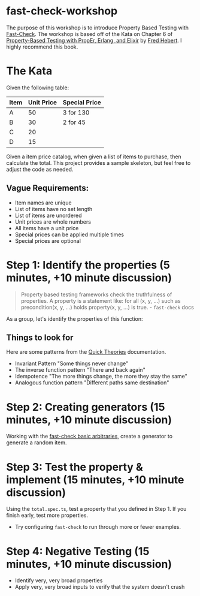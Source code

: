 # fast-check-workshop

The purpose of this workshop is to introduce Property Based Testing with [Fast-Check](https://github.com/dubzzz/fast-check). The workshop is based off of the Kata on Chapter 6 of [Property-Based Testing with PropEr, Erlang, and Elixir](https://propertesting.com/) by [Fred Hebert](https://ferd.ca/). I highly recommend this book.

# The Kata

Given the following table:

| Item | Unit Price | Special Price |
|------|------------|---------------|
| A    | 50         | 3 for 130     |
| B    | 30         | 2 for 45      |
| C    | 20         |               |
| D    | 15         |               |

Given a item price catalog, when given a list of items to purchase, then calculate the total. This project provides a sample skeleton, but feel free to adjust the code as needed.

## Vague Requirements:

- Item names are unique
- List of items have no set length
- List of items are unordered
- Unit prices are whole numbers
- All items have a unit price
- Special prices can be applied multiple times
- Special prices are optional

# Step 1: Identify the properties (5 minutes, +10 minute discussion)

> Property based testing frameworks check the truthfulness of properties. A property is a statement like: for all (x, y, ...) such as precondition(x, y, ...) holds property(x, y, ...) is true. - `fast-check` docs

As a group, let's identify the properties of this function:

## Things to look for

Here are some patterns from the [Quick Theories](https://github.com/quicktheories/QuickTheories) documentation.

- Invariant Pattern "Some things never change"
- The inverse function pattern "There and back again"
- Idempotence "The more things change, the more they stay the same"
- Analogous function pattern "Different paths same destination"

# Step 2: Creating generators (15 minutes, +10 minute discussion)

Working with the [fast-check basic arbitraries](https://github.com/dubzzz/fast-check/blob/master/documentation/1-Guides/Arbitraries.md), create a generator to generate a random item.

# Step 3: Test the property & implement (15 minutes, +10 minute discussion)

Using the `total.spec.ts`, test a property that you defined in Step 1. If you finish early, test more properties.

- Try configuring `fast-check` to run through more or fewer examples.

# Step 4: Negative Testing (15 minutes, +10 minute discussion)

- Identify very, very broad properties
- Apply very, very broad inputs to verify that the system doesn't crash
